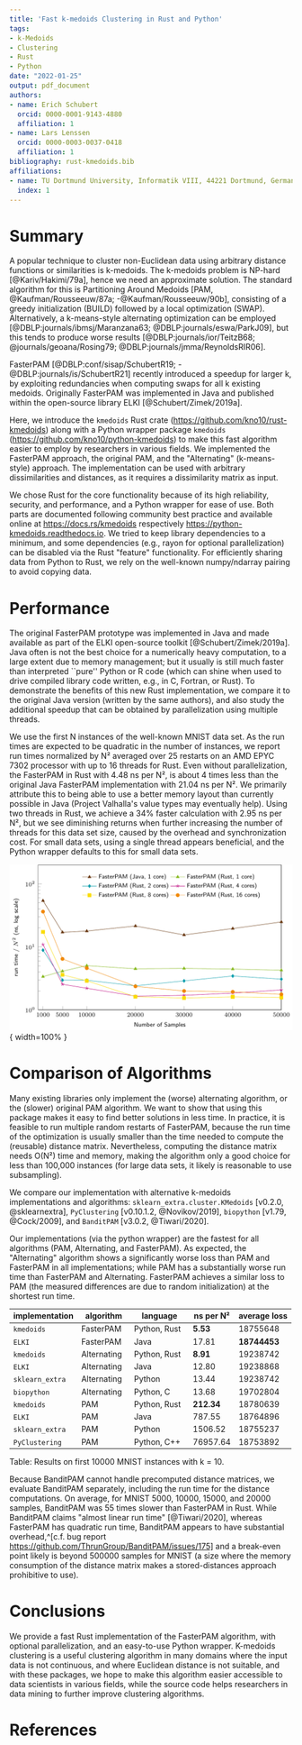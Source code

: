 ```yaml
---
title: 'Fast k-medoids Clustering in Rust and Python'
tags:
- k-Medoids
- Clustering
- Rust
- Python
date: "2022-01-25"
output: pdf_document
authors:
- name: Erich Schubert
  orcid: 0000-0001-9143-4880
  affiliation: 1
- name: Lars Lenssen
  orcid: 0000-0003-0037-0418
  affiliation: 1
bibliography: rust-kmedoids.bib
affiliations:
- name: TU Dortmund University, Informatik VIII, 44221 Dortmund, Germany
  index: 1
---
```


# Summary

A popular technique to cluster non-Euclidean data using arbitrary distance
functions or similarities is k-medoids.
The k-medoids problem is NP-hard [@Kariv/Hakimi/79a], hence we need an approximate solution.
The standard algorithm for this is Partitioning Around Medoids [PAM, @Kaufman/Rousseeuw/87a; -@Kaufman/Rousseeuw/90b],
consisting of a greedy initialization (BUILD) followed by a local optimization (SWAP).
Alternatively, a k-means-style alternating optimization can be employed [@DBLP:journals/ibmsj/Maranzana63; @DBLP:journals/eswa/ParkJ09],
but this tends to produce worse results [@DBLP:journals/ior/TeitzB68; @journals/geoana/Rosing79; @DBLP:journals/jmma/ReynoldsRIR06].

FasterPAM [@DBLP:conf/sisap/SchubertR19; -@DBLP:journals/is/SchubertR21] recently introduced a speedup for larger k,
by exploiting redundancies when computing swaps for all k existing medoids.
Originally FasterPAM was implemented in Java and published within the open-source library ELKI [@Schubert/Zimek/2019a].

Here, we introduce the ``kmedoids`` Rust crate (https://github.com/kno10/rust-kmedoids) along with a
Python wrapper package ``kmedoids`` (https://github.com/kno10/python-kmedoids) to make this fast
algorithm easier to employ by researchers in various fields.
We implemented the FasterPAM approach, the original PAM, and the "Alternating" (k-means-style) approach.
The implementation can be used with arbitrary dissimilarities and distances, as it requires a dissimilarity matrix as input.

We chose Rust for the core functionality because of its high reliability, security, and performance,
and a Python wrapper for ease of use. Both parts are documented following community best practice
and available online at <https://docs.rs/kmedoids> respectively <https://python-kmedoids.readthedocs.io>.
We tried to keep library dependencies to a minimum, and some dependencies (e.g., rayon for optional parallelization)
can be disabled via the Rust "feature" functionality. For efficiently sharing data from Python to Rust,
we rely on the well-known numpy/ndarray pairing to avoid copying data.

# Performance

The original FasterPAM prototype was implemented in Java and made available as part of the ELKI open-source toolkit [@Schubert/Zimek/2019a].
Java often is not the best choice for a numerically heavy computation,
to a large extent due to memory management; but it usually is still much faster than interpreted ``pure'' Python or R code
(which can shine when used to drive compiled library code written, e.g., in C, Fortran, or Rust).
To demonstrate the benefits of this new Rust implementation, we compare it to the original Java version
(written by the same authors), and also study the additional speedup that can be obtained by parallelization using multiple threads.

We use the first N instances of the well-known MNIST data set.
As the run times are expected to be quadratic in the number of instances, we report run times normalized by N²
averaged over 25 restarts on an AMD EPYC 7302 processor with up to 16 threads for Rust.
Even without parallelization, the FasterPAM in Rust with 4.48 ns per N², is about 4 times less than the original Java FasterPAM implementation with 21.04 ns per N².
We primarily attribute this to being able to use a better memory layout than currently possible in Java
(Project Valhalla's value types may eventually help).
Using two threads in Rust, we achieve a 34% faster calculation with 2.95 ns per N²,
but we see diminishing returns when further increasing the number of threads for this data set size,
caused by the overhead and synchronization cost.
For small data sets, using a single thread appears beneficial, and the Python
wrapper defaults to this for small data sets.

![Results normalized by N² on MNIST data with k=10.\label{fig:example_mnist}](results.png){ width=100% }

# Comparison of Algorithms

Many existing libraries only implement the (worse) alternating algorithm, or the (slower) original PAM algorithm.
We want to show that using this package makes it easy to find better solutions in less time.
In practice, it is feasible to run multiple random restarts of FasterPAM, because the run time of the optimization
is usually smaller than the time needed to compute the (reusable) distance matrix.
Nevertheless, computing the distance matrix needs O(N²) time and memory,
making the algorithm only a good choice for less than 100,000 instances
(for large data sets, it likely is reasonable to use subsampling).

We compare our implementation with alternative k-medoids implementations and algorithms:
``sklearn_extra.cluster.KMedoids`` [v0.2.0, @sklearnextra],
``PyClustering`` [v0.10.1.2, @Novikov/2019],
``biopython`` [v1.79, @Cock/2009],
and ``BanditPAM`` [v3.0.2, @Tiwari/2020].

Our implementations (via the python wrapper) are the fastest for all algorithms (PAM, Alternating, and FasterPAM).
As expected, the "Alternating" algorithm shows a significantly worse loss than PAM and FasterPAM in all implementations;
while PAM has a substantially worse run time than FasterPAM and Alternating.
FasterPAM achieves a similar loss to PAM (the measured differences are due to random initialization) at the shortest run time.

| **implementation**       | **algorithm**      | **language**     | **ns per N²** | **average loss** |
|--------------------------|--------------------|---------------------|------------|------------------|
| ``kmedoids`` &nbsp;      | FasterPAM &nbsp;   | Python, Rust &nbsp; | **5.53**   | 18755648     |
| ``ELKI`` &nbsp;          | FasterPAM &nbsp;   | Java &nbsp;         | 17.81      | **18744453** |
| ``kmedoids`` &nbsp;      | Alternating &nbsp; | Python, Rust &nbsp; | **8.91**   | 19238742     |
| ``ELKI`` &nbsp;          | Alternating &nbsp; | Java &nbsp;         | 12.80      | 19238868     |
| ``sklearn_extra`` &nbsp; | Alternating &nbsp; | Python &nbsp;       | 13.44      | 19238742     |
| ``biopython`` &nbsp;     | Alternating &nbsp; | Python, C &nbsp;    | 13.68      | 19702804     |
| ``kmedoids`` &nbsp;      | PAM &nbsp;         | Python, Rust &nbsp; | **212.34** | 18780639     |
| ``ELKI`` &nbsp;          | PAM &nbsp;         | Java &nbsp;         | 787.55     | 18764896     |
| ``sklearn_extra`` &nbsp; | PAM &nbsp;         | Python &nbsp;       | 1506.52    | 18755237     |
| ``PyClustering`` &nbsp;  | PAM &nbsp;         | Python, C++ &nbsp;  | 76957.64   | 18753892     |

Table: Results on first 10000 MNIST instances with k = 10.

Because BanditPAM cannot handle precomputed distance matrices, we evaluate BanditPAM separately, including the run time for the distance computations.
On average, for MNIST 5000, 10000, 15000, and 20000 samples, BanditPAM was 55 times slower than FasterPAM in Rust.
While BanditPAM claims "almost linear run time" [@Tiwari/2020], whereas FasterPAM has quadratic run time,
BanditPAM appears to have substantial overhead,^[c.f. bug report https://github.com/ThrunGroup/BanditPAM/issues/175]
and a break-even point likely is beyond 500000 samples for MNIST
(a size where the memory consumption of the distance matrix makes a stored-distances approach prohibitive to use).

# Conclusions

We provide a fast Rust implementation of the FasterPAM algorithm,
with optional parallelization, and an easy-to-use Python wrapper.
K-medoids clustering is a useful clustering algorithm in many domains where
the input data is not continuous, and where Euclidean distance is not suitable,
and with these packages, we hope to make this algorithm easier accessible to
data scientists in various fields, while the source code helps researchers in
data mining to further improve clustering algorithms.

# References
